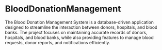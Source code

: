 # BloodDonationManagement
The Blood Donation Management System is a database-driven application designed to streamline the interaction between donors, hospitals, and blood banks. The project focuses on maintaining accurate records of donors, hospitals, and blood banks, while also providing features to manage blood requests, donor reports, and notifications efficiently.
